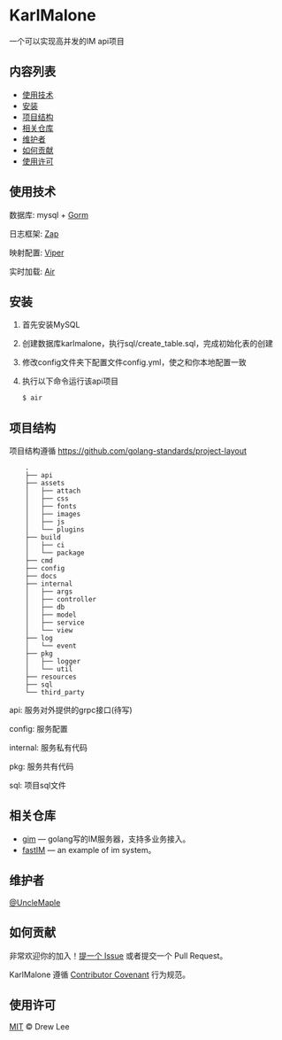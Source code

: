 # KarlMalone

一个可以实现高并发的IM api项目

## 内容列表

- [使用技术](#使用技术)
- [安装](#安装)
- [项目结构](#项目结构)
- [相关仓库](#相关仓库)
- [维护者](#维护者)
- [如何贡献](#如何贡献)
- [使用许可](#使用许可)

## 使用技术

数据库: mysql + [Gorm](https://github.com/go-gorm/gorm)

日志框架: [Zap](https://github.com/uber-go/zap)

映射配置: [Viper](https://github.com/spf13/viper)

实时加载: [Air](https://github.com/cosmtrek/air)

## 安装

1. 首先安装MySQL
2. 创建数据库karlmalone，执行sql/create_table.sql，完成初始化表的创建
3. 修改config文件夹下配置文件config.yml，使之和你本地配置一致
4. 执行以下命令运行该api项目

    ```sh
    $ air
    ```

## 项目结构
项目结构遵循 https://github.com/golang-standards/project-layout
```
    .
    ├── api
    ├── assets
    │   ├── attach
    │   ├── css
    │   ├── fonts
    │   ├── images
    │   ├── js
    │   └── plugins
    ├── build
    │   ├── ci
    │   └── package
    ├── cmd
    ├── config
    ├── docs
    ├── internal
    │   ├── args
    │   ├── controller
    │   ├── db
    │   ├── model
    │   ├── service
    │   └── view
    ├── log
    │   └── event
    ├── pkg
    │   ├── logger
    │   └── util
    ├── resources
    ├── sql
    └── third_party
```

api:          服务对外提供的grpc接口(待写)

config:       服务配置

internal:     服务私有代码

pkg:          服务共有代码

sql:          项目sql文件

## 相关仓库

- [gim](https://github.com/alberliu/gim) — golang写的IM服务器，支持多业务接入。
- [fastIM](https://github.com/GuoZhaoran/fastIM) — an example of im system。

## 维护者

[@UncleMaple](https://github.com/UncleMaple)

## 如何贡献

非常欢迎你的加入！[提一个 Issue](https://github.com/UncleMaple/KarlMalone/issues/new) 或者提交一个 Pull Request。


KarlMalone 遵循 [Contributor Covenant](http://contributor-covenant.org/version/1/3/0/) 行为规范。

## 使用许可

[MIT]() © Drew Lee
